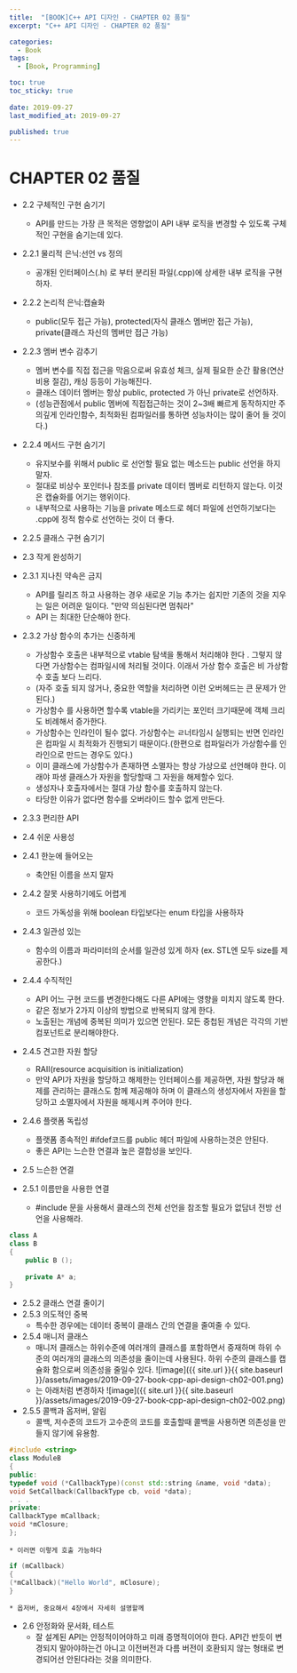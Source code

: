 ```yaml
---
title:  "[BOOK]C++ API 디자인 - CHAPTER 02 품질"
excerpt: "C++ API 디자인 - CHAPTER 02 품질"

categories:
  - Book
tags:
  - [Book, Programming]

toc: true
toc_sticky: true
 
date: 2019-09-27
last_modified_at: 2019-09-27

published: true
---
```


# CHAPTER 02 품질


* 2.2 구체적인 구현 숨기기
	* API를 만드는 가장 큰 목적은 영향없이 API 내부 로직을 변경할 수 있도록 구체적인 구현을 숨기는데 있다. 
* 2.2.1 물리적 은닉:선언 vs 정의
	* 공개된 인터페이스(.h) 로 부터 분리된 파일(.cpp)에 상세한 내부 로직을 구현하자.
* 2.2.2 논리적 은닉:캡슐화
	* public(모두 접근 가능), protected(자식 클래스 멤버만 접근 가능), private(클래스 자신의 멤버만 접근 가능)
* 2.2.3 멤버 변수 감추기
	* 멤버 변수를 직접 접근을 막음으로써 유효성 체크, 실제 필요한 순간 활용(연산 비용 절감), 캐싱  등등이 가능해진다.
	* 클래스 데이터 멤버는 항상 public, protected 가 아닌 private로 선언하자.
	* (성능관점에서 public 멤버에 직접접근하는 것이 2~3배 빠르게 동작하지만 주의깊게 인라인함수, 최적화된 컴파일러를 통하면 성능차이는 많이 줄어 들 것이다.)
* 2.2.4 메서드 구현 숨기기
	* 유지보수를 위해서 public 로 선언할 필요 없는 메소드는 public 선언을 하지 말자.
	* 절대로 비상수 포인터나 참조를 private 데이터 멤버로 리턴하지 않는다. 이것은 캡슐화를 어기는 행위이다.
	* 내부적으로 사용하는 기능을 private 메소드로 헤더 파일에 선언하기보다는 .cpp에 정적 함수로 선언하는 것이 더 좋다.
* 2.2.5 클래스 구현 숨기기


* 2.3 작게 완성하기
* 2.3.1 지나친 약속은 금지
	* API를 릴리즈 하고 사용하는 경우 새로운 기능 추가는 쉽지만 기존의 것을 지우는 일은 어려운 일이다. "만약 의심된다면 멈춰라"
	* API 는 최대한 단순해야 한다.
* 2.3.2 가상 함수의 추가는 신중하게
	* 가상함수 호출은 내부적으로 vtable 탐색을 통해서 처리해야 한다 . 그렇지 않다면 가상함수는 컴파일시에 처리될 것이다. 이래서 가상 함수 호출은 비 가상함수 호출 보다 느리다.
	* (자주 호출 되지 않거나, 중요한 역할을 처리하면 이런 오버헤드는 큰 문제가 안된다.)
	* 가상함수 를 사용하면 할수록 vtable을 가리키는 포인터 크기때문에 객체 크리도 비례해서 증가한다. 
	* 가상함수는 인라인이 될수 없다. 가상함수는 ㄹ너타임시 실행되는 반면 인라인은 컴파일 시 최적화가 진행되기 때문이다.(한편으로  컴파일러가 가상함수를 인라인으로 만드는 경우도 있다.)
	* 이미 클래스에 가상함수가 존재하면 소멸자는 항상 가상으로 선언해야 한다.  이래야 파생 클래스가 자원을 할당할때 그 자원을 해제할수 있다. 
	* 생성자나 호출자에서는 절대 가상 함수를 호출하지 않는다. 
	* 타당한 이유가 없다면 함수를 오버라이드 할수 없게 만든다.
* 2.3.3 편리한 API

* 2.4 쉬운 사용성
* 2.4.1 한눈에 들어오는
	* 축얀된 이름을 쓰지 말자
* 2.4.2 잘못 사용하기에도 어렵게
	* 코드 가독성을 위해 boolean 타입보다는 enum 타입을 사용하자
* 2.4.3 일관성 있는
	* 함수의 이름과 파라미터의 순서를 일관성 있게 하자 (ex. STL엔 모두 size를 제공한다.)
* 2.4.4 수직적인
	* API 어느 구현 코드를 변경한다해도 다른 API에는 영향을 미치지 않도록 한다.
	* 같은 정보가 2가지 이상의 방법으로 반복되지 않게 한다. 
	* 노출된는 개념에 중복된 의미가 있으면 안된다. 모든 중첩된 개념은 각각의 기반 컴포넌트로 분리해야한다.
* 2.4.5 견고한 자원 할당
	* RAII(resource acquisition is initialization)
	* 만약 API가 자원을 할당하고 해제한는 인터페이스를 제공하면, 자원 할당과 해제를 관리하는 클래스도 함께 제공해야 하며 이 클래스의 생성자에서 자원을 할당하고 소멸자에서 자원을 해제시켜 주어야 한다. 
* 2.4.6 플랫폼 독립성
	* 플랫폼 종속적인 #ifdef코드를 public 헤더 파일에 사용하는것은 안된다.
	* 좋은 API는 느슨한 연결과 높은 결합성을 보인다.


* 2.5 느슨한 연결
* 2.5.1 이름만을 사용한 연결
	* #include 문을 사용해서 클래스의 전체 선언을 참조할 필요가 없담녀 전방 선언을 사용해라.

```cpp
class A
class B
{
	public B ();
	
	private A* a;
}
```
* 2.5.2 클래스 연결 줄이기
* 2.5.3 의도적인 중복
	* 특수한 경우에는 데이터 중복이 클래스 간의 연결을 줄여줄 수 있다.
* 2.5.4 매니저 클래스
	* 매니저 클래스는 하위수준에 여러개의 클래스를 포함하면서 중재하며 하위 수준의 여러개의 클래스의 의존성을 줄이는데 사용된다. 하위 수준의 클래스를 캡슐화 함으로써 의존성을 줄일수 있다.
	![image]({{ site.url }}{{ site.baseurl }}/assets/images/2019-09-27-book-cpp-api-design-ch02-001.png)
	* 는 아래처럼 변경하자
	![image]({{ site.url }}{{ site.baseurl }}/assets/images/2019-09-27-book-cpp-api-design-ch02-002.png)
* 2.5.5 콜백과 옵저버, 알림
	* 콜백, 저수준의 코드가 고수준의 코드를 호출할때 콜백을 사용하면 의존성을 만들지 않기에 유용함.

```cpp
#include <string>
class ModuleB
{
public:
typedef void (*CallbackType)(const std::string &name, void *data);
void SetCallback(CallbackType cb, void *data);
. . .
private:
CallbackType mCallback;
void *mClosure;
};
```
	* 이러면 이렇게 호출 가능하다


```cpp
if (mCallback)
{
(*mCallback)("Hello World", mClosure);
}
```
	* 옵저버, 중요해서 4장에서 자세히 설명할께

* 2.6 안정화와 문서화, 테스트
	* 잘 설계된 API는 안정적이어야하고 미래 증명적이어야 한다. API간 반듯이 변경되지 말아야하는건 아니고 이전버전과 다름 버전이 호환되지 않는 형태로 변경되어선 안된다라는 것을 의미한다.

